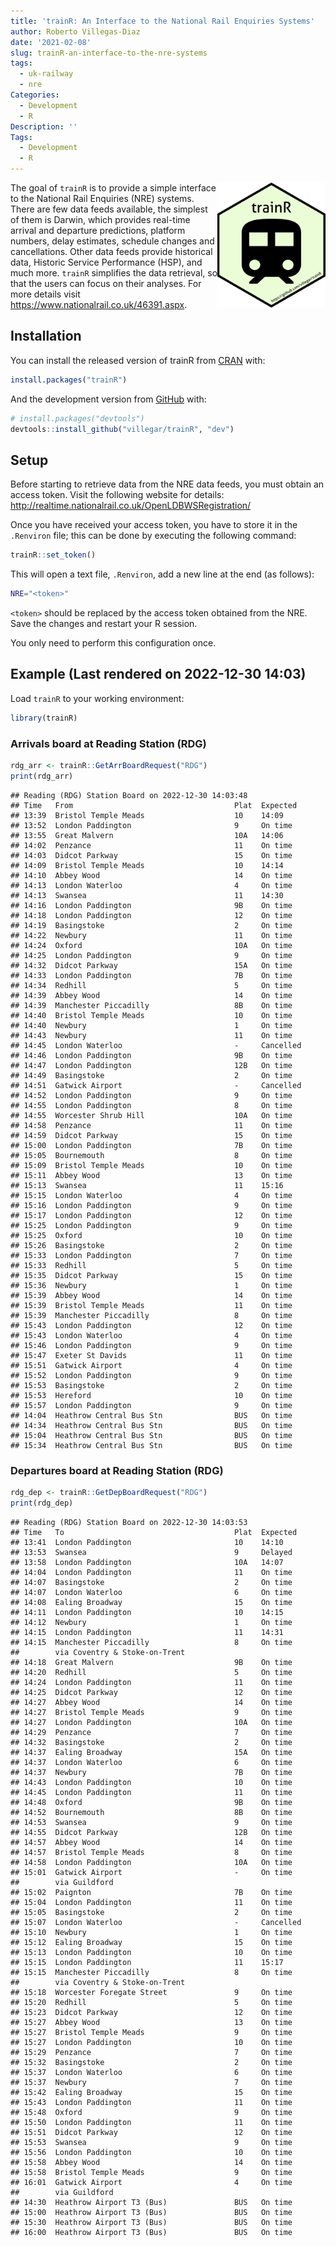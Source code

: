 ```yaml
---
title: 'trainR: An Interface to the National Rail Enquiries Systems'
author: Roberto Villegas-Diaz
date: '2021-02-08'
slug: trainR-an-interface-to-the-nre-systems
tags:
  - uk-railway
  - nre
Categories:
  - Development
  - R
Description: ''
Tags:
  - Development
  - R
---
```


<img src="https://raw.githubusercontent.com/villegar/trainR/main/inst/images/logo.png" alt="logo" align="right" height=200px/>

The goal of `trainR` is to provide a simple interface to the 
National Rail Enquiries (NRE) systems. There are few data feeds 
available, the simplest of them is Darwin, which provides real-time 
arrival and departure predictions, platform numbers, delay estimates, 
schedule changes and cancellations. Other data feeds provide historical 
data, Historic Service Performance (HSP), and much more. `trainR` 
simplifies the data retrieval, so that the users can focus on their 
analyses. For more details visit 
https://www.nationalrail.co.uk/46391.aspx.

## Installation

You can install the released version of trainR from [CRAN](https://CRAN.R-project.org) with:

``` r
install.packages("trainR")
```

And the development version from [GitHub](https://github.com/) with:

``` r
# install.packages("devtools")
devtools::install_github("villegar/trainR", "dev")
```

## Setup
Before starting to retrieve data from the NRE data feeds, you must obtain an access token. 
Visit the following website for details: http://realtime.nationalrail.co.uk/OpenLDBWSRegistration/

Once you have received your access token, you have to store it in the `.Renviron` file; this can be 
done by executing the following command:


```r
trainR::set_token()
```

This will open a text file, `.Renviron`, add a new line at the end (as follows):

```bash
NRE="<token>"
```

`<token>` should be replaced by the access token obtained from the NRE. Save the changes and restart 
your R session.

You only need to perform this configuration once.

## Example (Last rendered on 2022-12-30 14:03)

Load `trainR` to your working environment:

```r
library(trainR)
```

### Arrivals board at Reading Station (RDG)


```r
rdg_arr <- trainR::GetArrBoardRequest("RDG")
print(rdg_arr)
```

```
## Reading (RDG) Station Board on 2022-12-30 14:03:48
## Time   From                                    Plat  Expected
## 13:39  Bristol Temple Meads                    10    14:09
## 13:52  London Paddington                       9     On time
## 13:55  Great Malvern                           10A   14:06
## 14:02  Penzance                                11    On time
## 14:03  Didcot Parkway                          15    On time
## 14:09  Bristol Temple Meads                    10    14:14
## 14:10  Abbey Wood                              14    On time
## 14:13  London Waterloo                         4     On time
## 14:13  Swansea                                 11    14:30
## 14:16  London Paddington                       9B    On time
## 14:18  London Paddington                       12    On time
## 14:19  Basingstoke                             2     On time
## 14:22  Newbury                                 11    On time
## 14:24  Oxford                                  10A   On time
## 14:25  London Paddington                       9     On time
## 14:32  Didcot Parkway                          15A   On time
## 14:33  London Paddington                       7B    On time
## 14:34  Redhill                                 5     On time
## 14:39  Abbey Wood                              14    On time
## 14:39  Manchester Piccadilly                   8B    On time
## 14:40  Bristol Temple Meads                    10    On time
## 14:40  Newbury                                 1     On time
## 14:43  Newbury                                 11    On time
## 14:45  London Waterloo                         -     Cancelled
## 14:46  London Paddington                       9B    On time
## 14:47  London Paddington                       12B   On time
## 14:49  Basingstoke                             2     On time
## 14:51  Gatwick Airport                         -     Cancelled
## 14:52  London Paddington                       9     On time
## 14:55  London Paddington                       8     On time
## 14:55  Worcester Shrub Hill                    10A   On time
## 14:58  Penzance                                11    On time
## 14:59  Didcot Parkway                          15    On time
## 15:00  London Paddington                       7B    On time
## 15:05  Bournemouth                             8     On time
## 15:09  Bristol Temple Meads                    10    On time
## 15:11  Abbey Wood                              13    On time
## 15:13  Swansea                                 11    15:16
## 15:15  London Waterloo                         4     On time
## 15:16  London Paddington                       9     On time
## 15:17  London Paddington                       12    On time
## 15:25  London Paddington                       9     On time
## 15:25  Oxford                                  10    On time
## 15:26  Basingstoke                             2     On time
## 15:33  London Paddington                       7     On time
## 15:33  Redhill                                 5     On time
## 15:35  Didcot Parkway                          15    On time
## 15:36  Newbury                                 1     On time
## 15:39  Abbey Wood                              14    On time
## 15:39  Bristol Temple Meads                    11    On time
## 15:39  Manchester Piccadilly                   8     On time
## 15:43  London Paddington                       12    On time
## 15:43  London Waterloo                         4     On time
## 15:46  London Paddington                       9     On time
## 15:47  Exeter St Davids                        11    On time
## 15:51  Gatwick Airport                         4     On time
## 15:52  London Paddington                       9     On time
## 15:53  Basingstoke                             2     On time
## 15:53  Hereford                                10    On time
## 15:57  London Paddington                       9     On time
## 14:04  Heathrow Central Bus Stn                BUS   On time
## 14:34  Heathrow Central Bus Stn                BUS   On time
## 15:04  Heathrow Central Bus Stn                BUS   On time
## 15:34  Heathrow Central Bus Stn                BUS   On time
```

### Departures board at Reading Station (RDG)


```r
rdg_dep <- trainR::GetDepBoardRequest("RDG")
print(rdg_dep)
```

```
## Reading (RDG) Station Board on 2022-12-30 14:03:53
## Time   To                                      Plat  Expected
## 13:41  London Paddington                       10    14:10
## 13:53  Swansea                                 9     Delayed
## 13:58  London Paddington                       10A   14:07
## 14:04  London Paddington                       11    On time
## 14:07  Basingstoke                             2     On time
## 14:07  London Waterloo                         6     On time
## 14:08  Ealing Broadway                         15    On time
## 14:11  London Paddington                       10    14:15
## 14:12  Newbury                                 1     On time
## 14:15  London Paddington                       11    14:31
## 14:15  Manchester Piccadilly                   8     On time
##        via Coventry & Stoke-on-Trent           
## 14:18  Great Malvern                           9B    On time
## 14:20  Redhill                                 5     On time
## 14:24  London Paddington                       11    On time
## 14:25  Didcot Parkway                          12    On time
## 14:27  Abbey Wood                              14    On time
## 14:27  Bristol Temple Meads                    9     On time
## 14:27  London Paddington                       10A   On time
## 14:29  Penzance                                7     On time
## 14:32  Basingstoke                             2     On time
## 14:37  Ealing Broadway                         15A   On time
## 14:37  London Waterloo                         6     On time
## 14:37  Newbury                                 7B    On time
## 14:43  London Paddington                       10    On time
## 14:45  London Paddington                       11    On time
## 14:48  Oxford                                  9B    On time
## 14:52  Bournemouth                             8B    On time
## 14:53  Swansea                                 9     On time
## 14:55  Didcot Parkway                          12B   On time
## 14:57  Abbey Wood                              14    On time
## 14:57  Bristol Temple Meads                    8     On time
## 14:58  London Paddington                       10A   On time
## 15:01  Gatwick Airport                         -     On time
##        via Guildford                           
## 15:02  Paignton                                7B    On time
## 15:04  London Paddington                       11    On time
## 15:05  Basingstoke                             2     On time
## 15:07  London Waterloo                         -     Cancelled
## 15:10  Newbury                                 1     On time
## 15:12  Ealing Broadway                         15    On time
## 15:13  London Paddington                       10    On time
## 15:15  London Paddington                       11    15:17
## 15:15  Manchester Piccadilly                   8     On time
##        via Coventry & Stoke-on-Trent           
## 15:18  Worcester Foregate Street               9     On time
## 15:20  Redhill                                 5     On time
## 15:23  Didcot Parkway                          12    On time
## 15:27  Abbey Wood                              13    On time
## 15:27  Bristol Temple Meads                    9     On time
## 15:27  London Paddington                       10    On time
## 15:29  Penzance                                7     On time
## 15:32  Basingstoke                             2     On time
## 15:37  London Waterloo                         6     On time
## 15:37  Newbury                                 7     On time
## 15:42  Ealing Broadway                         15    On time
## 15:43  London Paddington                       11    On time
## 15:48  Oxford                                  9     On time
## 15:50  London Paddington                       11    On time
## 15:51  Didcot Parkway                          12    On time
## 15:53  Swansea                                 9     On time
## 15:56  London Paddington                       10    On time
## 15:58  Abbey Wood                              14    On time
## 15:58  Bristol Temple Meads                    9     On time
## 16:01  Gatwick Airport                         4     On time
##        via Guildford                           
## 14:30  Heathrow Airport T3 (Bus)               BUS   On time
## 15:00  Heathrow Airport T3 (Bus)               BUS   On time
## 15:30  Heathrow Airport T3 (Bus)               BUS   On time
## 16:00  Heathrow Airport T3 (Bus)               BUS   On time
```
